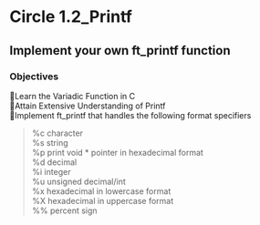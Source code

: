 # Circle 1.2_Printf
## Implement your own ft_printf function
### Objectives<br>
🎯Learn the Variadic Function in C <br>
🎯Attain Extensive Understanding of Printf <br>
🎯Implement ft_printf that handles the following format specifiers <br>
<blockquote> %c character<br>
%s string <br>
%p print void * pointer in hexadecimal format<br>
%d decimal<br>
%i integer<br>
%u unsigned decimal/int <br>
%x hexadecimal in lowercase format<br>
%X hexadecimal in uppercase format<br>
%% percent sign
